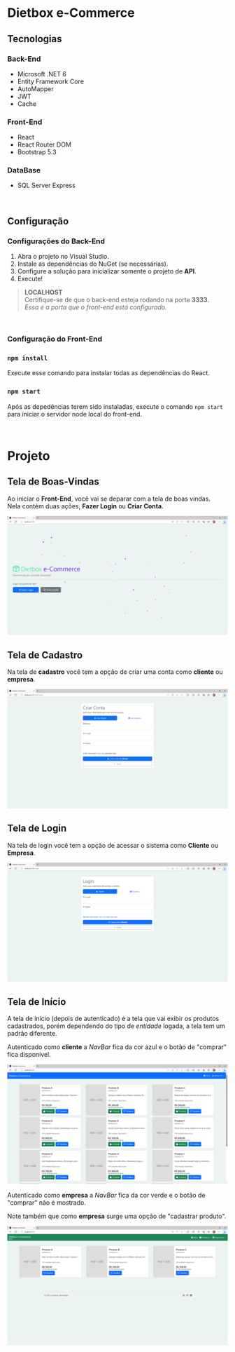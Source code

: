 # Dietbox e-Commerce

## Tecnologias

### **Back-End**
- Microsoft .NET 6
- Entity Framework Core
- AutoMapper
- JWT
- Cache

### **Front-End**
- React
- React Router DOM
- Bootstrap 5.3

### **DataBase**
- SQL Server Express

<br>

## Configuração

### **Configurações do Back-End**
1. Abra o projeto no Visual Studio.
2. Instale as dependências do NuGet (se necessárias).
3. Configure a solução para inicializar somente o projeto de **API**.
4. Execute!

> **LOCALHOST**
> <br>
> Certifique-se de que o back-end esteja rodando na porta **3333**.
> <br>
> _Essa é a porta que o front-end está configurado._




<br>

### **Configuração do Front-End**

### `npm install`
Execute esse comando para instalar todas as dependências do React.

### `npm start`
Após as depedências terem sido instaladas, execute o comando `npm start` para iniciar o servidor node local do front-end.

<br>

# Projeto

## Tela de Boas-Vindas
Ao iniciar o **Front-End**, você vai se deparar com a tela de boas vindas.
<br>
Nela contém duas ações, **Fazer Login** ou **Criar Conta**.

![Tela de Inicio](/readme-images/print-tela-inicio.png)



## Tela de Cadastro

Na tela de **cadastro** você tem a opção de criar uma conta como **cliente** ou **empresa**.

![Tela de Login](/readme-images/print-tela-cadastro.PNG)





## Tela de Login

Na tela de login você tem a opção de acessar o sistema como **Cliente** ou **Empresa**.

![Tela de Login](/readme-images/print-tela-login.PNG)






## Tela de Início
A tela de início (depois de autenticado) é a tela que vai exibir os produtos cadastrados, porém dependendo do tipo de _entidade_ logada, a tela tem um padrão diferente.

Autenticado como **cliente** a _NavBar_ fica da cor azul e o botão de "comprar" fica disponível.

![Tela de Inicio (Cliente)](/readme-images/print-tela-produtos-como-cliente.PNG)



Autenticado como **empresa** a _NavBar_ fica da cor verde e o botão de "comprar" não é mostrado.

Note também que como **empresa** surge uma opção de "cadastrar produto".

![Tela de Inicio (Empresa)](/readme-images/print-tela-produtos-como-empresa.PNG)


